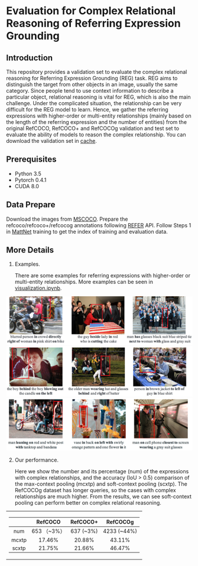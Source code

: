 # Evaluation for Complex Relational Reasoning of Referring Expression Grounding

## Introduction

This repository provides a validation set to evaluate the complex relational reasoning for Referring Expression Grounding (REG) task. 
REG aims to distinguish the target from other objects in an image, usually the same category. Since people tend to use context information to describe a particular object, relational reasoning is vital for REG, which is also the main challenge. Under the complicated situation, the relationship can be very difficult for the REG model to learn. 
Hence, we gather the referring expressions with higher-order or multi-entity relationships (mainly based on the length of the referring expression and the number of entities) from the original RefCOCO, RefCOCO+ and RefCOCOg validation and test set to evaluate the ability of models to reason the complex relationship. You can download the validation set in [cache](cache/prepro/). 

## Prerequisites

* Python 3.5
* Pytorch 0.4.1
* CUDA 8.0

## Data Prepare

Download the images from [MSCOCO](http://mscoco.org/dataset/#overview). Prepare the refcoco/refcoco+/refcocog annotations following [REFER](https://github.com/lichengunc/refer) API. Follow Steps 1 in [MattNet](https://github.com/lichengunc/MAttNet) training to get the index of training and evaluation data.


## More Details
1) Examples.
   
   There are some examples for referring expressions with higher-order or multi-entity relationships. More examples can be seen in [visualization.ipynb](visualization.ipynb). 
   
 ![example1](./pics/example1.png)
 ![example2](./pics/example2.png)
 ![example3](./pics/example3.png)
<!-- <center>Some examples of the validation set with complex relationship.</center> -->


2) Our performance.
   
   Here we show the number and its percentage (num) of the expressions with complex relationships, and the accuracy (IoU > 0.5) comparison of the max-context pooling (mcxtp) and soft-context pooling (scxtp). The RefCOCOg dataset has longer queries, so the cases with complex relationships are much higher. From the results, we can see soft-context pooling can perform better on complex relational reasoning.
<center>
<table>
<tr><td>

|  | RefCOCO | RefCOCO+ | RefCOCOg|
|:--:|:--:|:--:|:--:|
| num   |  653 （~3\%）   | 637 (~3\%)    |  4233 (~44\%)   |
| mcxtp | 17.46\% | 20.88\% | 43.11\% |
| scxtp | 21.75\% | 21.66\% | 46.47\% |

</td></tr> 
</table>
</center>
